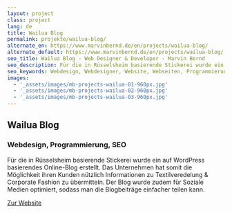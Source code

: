 ```yaml
---
layout: project
class: project
lang: de
title: Wailua Blog
permalink: projekte/wailua-blog/
alternate_en: https://www.marvinbernd.de/en/projects/wailua-blog/
alternate_default: https://www.marvinbernd.de/en/projects/wailua-blog/
seo_title: Wailua Blog - Web Designer & Developer - Marvin Bernd
seo_description: Für die in Rüsselsheim basierende Stickerei wurde ein auf WordPress basierendes Online-Blog erstellt.
seo_keywords: Webdesign, Webdesigner, Website, Webseiten, Programmierung, SEO
images:
  - '_assets/images/mb-projects-wailua-01-960px.jpg'
  - '_assets/images/mb-projects-wailua-02-960px.jpg'
  - '_assets/images/mb-projects-wailua-03-960px.jpg'
---
```

## Wailua Blog
### Webdesign, Programmierung, SEO

Für die in Rüsselsheim basierende Stickerei wurde ein auf WordPress basierendes Online-Blog erstellt. Das Unternehmen hat somit die Möglichkeit ihren Kunden nützlich Informationen zu Textilveredelung & Corporate Fashion zu übermitteln. Der Blog wurde zudem für Soziale Medien optimiert, sodass man die Blogbeiträge einfacher teilen kann.

[Zur Website](https://www.wailua.eu/blog/)
